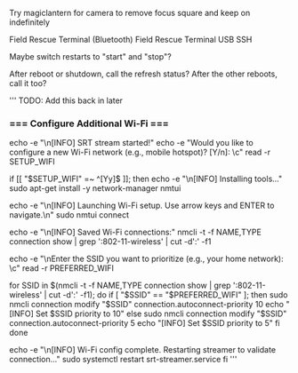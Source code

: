 Try magiclantern for camera to remove focus square and keep on indefinitely

Field Rescue Terminal (Bluetooth)
Field Rescue Terminal USB SSH

Maybe switch restarts to "start" and "stop"?

After reboot or shutdown, call the refresh status? After the other reboots, call it too?

''' TODO: Add this back in later
### === Configure Additional Wi-Fi === ###
echo -e "\n[INFO] SRT stream started!"
echo -e "Would you like to configure a new Wi-Fi network (e.g., mobile hotspot)? [Y/n]: \c"
read -r SETUP_WIFI

if [[ "$SETUP_WIFI" =~ ^[Yy]$ ]]; then
  echo -e "\n[INFO] Installing tools..."
  sudo apt-get install -y network-manager nmtui

  echo -e "\n[INFO] Launching Wi-Fi setup. Use arrow keys and ENTER to navigate.\n"
  sudo nmtui connect

  echo -e "\n[INFO] Saved Wi-Fi connections:"
  nmcli -t -f NAME,TYPE connection show | grep ':802-11-wireless' | cut -d':' -f1

  echo -e "\nEnter the SSID you want to prioritize (e.g., your home network): \c"
  read -r PREFERRED_WIFI

  for SSID in $(nmcli -t -f NAME,TYPE connection show | grep ':802-11-wireless' | cut -d':' -f1); do
    if [ "$SSID" == "$PREFERRED_WIFI" ]; then
      sudo nmcli connection modify "$SSID" connection.autoconnect-priority 10
      echo "[INFO] Set $SSID priority to 10"
    else
      sudo nmcli connection modify "$SSID" connection.autoconnect-priority 5
      echo "[INFO] Set $SSID priority to 5"
    fi
  done

  echo -e "\n[INFO] Wi-Fi config complete. Restarting streamer to validate connection..."
  sudo systemctl restart srt-streamer.service
fi
'''